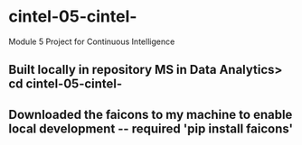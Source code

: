 # cintel-05-cintel-
Module 5 Project for Continuous Intelligence

## Built locally in repository MS in Data Analytics> cd cintel-05-cintel-
## Downloaded the faicons to my machine to enable local development -- required 'pip install faicons'
